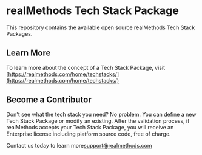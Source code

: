 # realMethods Tech Stack Package 

This repository contains the available open source realMethods Tech Stack Packages.

## Learn More
To learn more about the concept of a Tech Stack Package, visit 
[https://realmethods.com/home/techstacks/](https://realmethods.com/home/techstacks/) 


## Become a Contributor
Don't see what the tech stack you need?  No problem.  You can define a new Tech Stack Package or modify an existing.  After the validation process, if realMethods accepts your Tech Stack Package, you will receive an Enterprise license including platform source code, free of charge.

Contact us today to learn more[support@realmethods.com](support@realmethods.com)